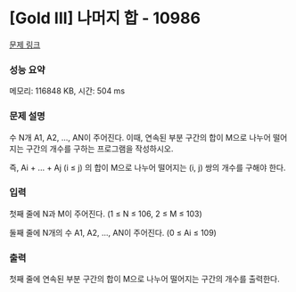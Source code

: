 # [Gold III] 나머지 합 - 10986

[문제 링크](https://www.acmicpc.net/problem/10986)

### 성능 요약

메모리: 116848 KB, 시간: 504 ms


### 문제 설명

수 N개 A1, A2, ..., AN이 주어진다. 이때, 연속된 부분 구간의 합이 M으로 나누어 떨어지는 구간의 개수를 구하는 프로그램을 작성하시오.

즉, Ai + ... + Aj (i ≤ j) 의 합이 M으로 나누어 떨어지는 (i, j) 쌍의 개수를 구해야 한다.

### 입력

첫째 줄에 N과 M이 주어진다. (1 ≤ N ≤ 106, 2 ≤ M ≤ 103)

둘째 줄에 N개의 수 A1, A2, ..., AN이 주어진다. (0 ≤ Ai ≤ 109)

### 출력

첫째 줄에 연속된 부분 구간의 합이 M으로 나누어 떨어지는 구간의 개수를 출력한다.